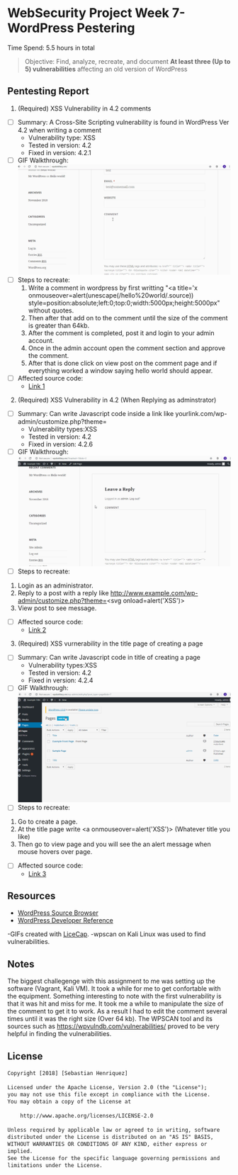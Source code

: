 # WebSecurity Project Week 7- WordPress Pestering

Time Spend: 5.5 hours in total

> Objective: Find, analyze, recreate, and document **At least three (Up to 5) vulnerabilities** affecting an old version of WordPress

## Pentesting Report

1. (Required) XSS Vulnerability in 4.2 comments 
  - [ ] Summary: A Cross-Site Scripting vulnerability is found in WordPress Ver 4.2 when writing a comment 
    - Vulnerability type: XSS
    - Tested in version: 4.2
    - Fixed in version: 4.2.1
  - [ ] GIF Walkthrough:
  ![](Vulnerability1.gif)
  - [ ] Steps to recreate:
    1. Write a comment in wordpress by first writting "<a title='x onmouseover=alert(unescape(/hello%20world/.source)) style=position:absolute;left:0;top:0;width:5000px;height:5000px" without quotes.
    2. Then after that add on to the comment until the size of the comment is greater than 64kb.
    3. After the comment is completed, post it and login to your admin account.
    4. Once in the admin account open the comment section and approve the comment.
    5. After that is done click on view post on the comment page and if everything worked a window saying hello world should appear.
  - [ ] Affected source code:
    - [Link 1](https://core.trac.wordpress.org/browser/tags/4.2/src/wp-comments-post.php)
2. (Required) XSS Vulnerability in 4.2 (When Replying as adminstrator)
  - [ ] Summary: Can write Javascript code inside a link like yourlink.com/wp-admin/customize.php?theme=
    - Vulnerability types:XSS
    - Tested in version: 4.2
    - Fixed in version: 4.2.6
  - [ ] GIF Walkthrough: 
  ![](Vulnerability2.gif)
  - [ ] Steps to recreate:
  1. Login as an administrator.
  2. Reply to a post with a reply like http://www.example.com/wp-admin/customize.php?theme=<svg onload=alert('XSS')>  
  3. View post to see message.
  - [ ] Affected source code:
    - [Link 2](https://core.trac.wordpress.org/browser/tags/4.2/src/wp-admin/customize.php)
3. (Required) XSS vurnerability in the title page of creating a page
  - [ ] Summary: Can write Javascript code in title of creating a page
    - Vulnerability types:XSS
    - Tested in version: 4.2
    - Fixed in version: 4.2.4
  - [ ] GIF Walkthrough: 
   ![](Vulnerability3.gif)
  - [ ] Steps to recreate: 
  1. Go to create a page.
  2. At the title page write  <a onmouseover=alert('XSS')> (Whatever title you like)
  3. Then go to view page and you will see the an alert message when mouse hovers over page.
  - [ ] Affected source code:
    - [Link 3](https://core.trac.wordpress.org/browser/branches/4.2/src/wp-admin/js/nav-menu.js)


## Resources

- [WordPress Source Browser](https://core.trac.wordpress.org/browser/)
- [WordPress Developer Reference](https://developer.wordpress.org/reference/)

-GIFs created with [LiceCap](http://www.cockos.com/licecap/).
-wpscan on Kali Linux was used to find vulnerabilities.

## Notes

The biggest challegenge with this assignment to me was setting up the software (Vagrant, Kali VM). It took a while for me to get confortable with the equipment. Something interesting to note with the first vulnerability is that it was hit and miss for me. It took me a while to manipulate the size of the comment to get it to work. As a result I had to edit the comment several times until it was the right size (Over 64 kb). The WPSCAN tool and its sources such as https://wpvulndb.com/vulnerabilities/ proved to be very helpful in finding the vulnerabilities. 

## License

    Copyright [2018] [Sebastian Henriquez]

    Licensed under the Apache License, Version 2.0 (the "License");
    you may not use this file except in compliance with the License.
    You may obtain a copy of the License at

        http://www.apache.org/licenses/LICENSE-2.0

    Unless required by applicable law or agreed to in writing, software
    distributed under the License is distributed on an "AS IS" BASIS,
    WITHOUT WARRANTIES OR CONDITIONS OF ANY KIND, either express or implied.
    See the License for the specific language governing permissions and
    limitations under the License.
